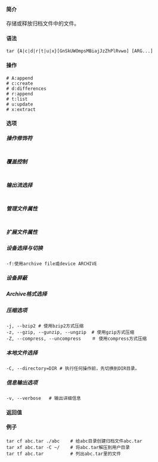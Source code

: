 #### 简介

存储或释放归档文件中的文件。

#### 语法

```
tar {A|c|d|r|t|u|x}[GnSkUWOmpsMBiajJzZhPlRvwo] [ARG...]
```

#### 操作

```
# A:append
# c:create
# d:differences
# r:append
# t:list
# u:update
# x:extract
```

#### 选项

##### 操作修饰符

```

```

##### 覆盖控制

```

```

##### 输出流选择

```

```

##### 管理文件属性

```

```

##### 扩展文件属性

##### 设备选择与切换

```
-f:使用archive file或device ARCHIVE
```

##### 设备屏蔽

##### Archive格式选择

##### 压缩选项

```
-j, --bzip2	# 使用bzip2方式压缩
-z, --gzip, --gunzip, --ungzip	# 使用gzip方式压缩
-Z, --compress, --uncompress	＃ 使用compress方式压缩
```



##### 本地文件选择

```
-C, --directory=DIR	# 执行任何操作前，先切换到DIR目录。

```

##### 信息输出选项

```
-v, --verbose	# 输出详细信息
```



#### 返回值

#### 例子

```
tar cf abc.tar ./abc	# 给abc目录创建归档文件abc.tar
tar xf abc.tar -C ~/	# 将abc.tar解压到用户目录
tar tf abc.tar			# 列出abc.tar里的文件
```



​	